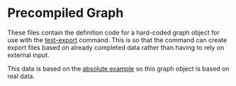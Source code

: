 # Precompiled Graph

These files contain the definition code for a hard-coded graph object for use with the [test-export](../../../info/commands/test-export.md) command. This is so that the command can create export files based on already completed data rather than having to rely on external input.

This data is based on the [absolute example](../../../examples/absolute/input.txt) so this graph object is based on real data.
